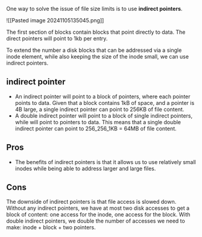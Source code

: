 
One way to solve the issue of file size limits is to use **indirect pointers**.

![[Pasted image 20241105135045.png]]

The first section of blocks contain blocks that point directly to data. The direct pointers will point to 1kb per entry.

To extend the number a disk blocks that can be addressed via a single inode element, while also keeping the size of the inode small, we can use indirect pointers.

## indirect pointer 
- An indirect pointer will point to a block of pointers, where each pointer points to data. Given that a block contains 1kB of space, and a pointer is 4B large, a single indirect pointer can point to 256KB of file content.
- A double indirect pointer will point to a block of single indirect pointers, while will point to pointers to data. This means that a single double indirect pointer can point to 256_256_1KB = 64MB of file content.

## Pros 
- The benefits of indirect pointers is that it allows us to use relatively small inodes while being able to address larger and large files.

## Cons
The downside of indirect pointers is that file access is slowed down. Without any indirect pointers, we have at most two disk accesses to get a block of content: one access for the inode, one access for the block. With double indirect pointers, we double the number of accesses we need to make: inode + block + two pointers.

